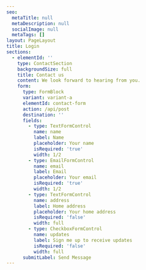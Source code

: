```yaml
---
seo:
  metaTitle: null
  metaDescription: null
  socialImage: null
  metaTags: []
layout: PageLayout
title: Login
sections:
  - elementId: ''
    type: ContactSection
    backgroundSize: full
    title: Contact us
    content: We look forward to hearing from you.
    form:
      type: FormBlock
      variant: variant-a
      elementId: contact-form
      action: /api/post
      destination: ''
      fields:
        - type: TextFormControl
          name: name
          label: Name
          placeholder: Your name
          isRequired: 'true'
          width: 1/2
        - type: EmailFormControl
          name: email
          label: Email
          placeholder: Your email
          isRequired: 'true'
          width: 1/2
        - type: TextFormControl
          name: address
          label: Home address
          placeholder: Your home address
          isRequired: 'false'
          width: full
        - type: CheckboxFormControl
          name: updates
          label: Sign me up to receive updates
          isRequired: 'false'
          width: full
      submitLabel: Send Message
---
```

